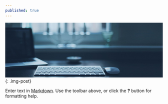 ```yaml
---
published: true
---
```

![Benjamin Bannekat ](https://raw.githubusercontent.com/hamid-abbaszadeh/hamid-abbaszadeh.github.io/master/images/post4.jpg)
{: .img-post}

Enter text in [Markdown](http://daringfireball.net/projects/markdown/). Use the toolbar above, or click the **?** button for formatting help.

